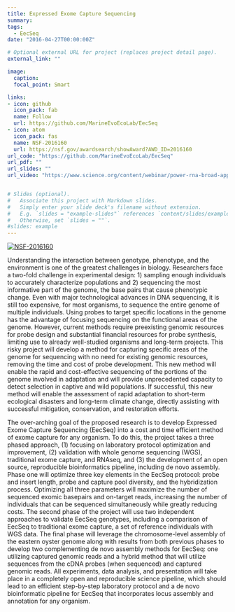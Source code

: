 ```yaml
---
title: Expressed Exome Capture Sequencing
summary: 
tags:
  - EecSeq
date: "2016-04-27T00:00:00Z"

# Optional external URL for project (replaces project detail page).
external_link: ""

image: 
  caption: 
  focal_point: Smart

links:
- icon: github
  icon_pack: fab
  name: Follow
  url: https://github.com/MarineEvoEcoLab/EecSeq
- icon: atom
  icon_pack: fas
  name: NSF-2016160
  url: https://nsf.gov/awardsearch/showAward?AWD_ID=2016160
url_code: "https://github.com/MarineEvoEcoLab/EecSeq"
url_pdf: ""
url_slides: ""
url_video: "https://www.science.org/content/webinar/power-rna-broad-application-rna-based-sequencing-transcriptome-and-genome-analysis"


# Slides (optional).
#   Associate this project with Markdown slides.
#   Simply enter your slide deck's filename without extension.
#   E.g. `slides = "example-slides"` references `content/slides/example-slides.md`.
#   Otherwise, set `slides = ""`.
#slides: example
---
```

[![NSF-2016160](https://img.shields.io/badge/NSF-2016160%20-blue)](https://nsf.gov/awardsearch/showAward?AWD_ID=2016160 )

Understanding the interaction between genotype, phenotype, and the environment is one of the greatest challenges in biology. Researchers face a two-fold challenge in experimental design: 1) sampling enough individuals to accurately characterize populations and 2) sequencing the most informative part of the genome, the base pairs that cause phenotypic change. Even with major technological advances in DNA sequencing, it is still too expensive, for most organisms, to sequence the entire genome of multiple individuals. Using probes to target specific locations in the genome has the advantage of focusing sequencing on the functional areas of the genome. However, current methods require preexisting genomic resources for probe design and substantial financial resources for probe synthesis, limiting use to already well-studied organisms and long-term projects. This risky project will develop a method for capturing specific areas of the genome for sequencing with no need for existing genomic resources, removing the time and cost of probe development. This new method will enable the rapid and cost-effective sequencing of the portions of the genome involved in adaptation and will provide unprecedented capacity to detect selection in captive and wild populations. If successful, this new method will enable the assessment of rapid adaptation to short-term ecological disasters and long-term climate change, directly assisting with successful mitigation, conservation, and restoration efforts.

The over-arching goal of the proposed research is to develop Expressed Exome Capture Sequencing (EecSeq) into a cost and time efficient method of exome capture for any organism. To do this, the project takes a three phased approach, (1) focusing on laboratory protocol optimization and improvement, (2) validation with whole genome sequencing (WGS), traditional exome capture, and RNAseq, and (3) the development of an open source, reproducible bioinformatics pipeline, including de novo assembly. Phase one will optimize three key elements in the EecSeq protocol: probe and insert length, probe and capture pool diversity, and the hybridization process. Optimizing all three parameters will maximize the number of sequenced exomic basepairs and on-target reads, increasing the number of individuals that can be sequenced simultaneously while greatly reducing costs. The second phase of the project will use two independent approaches to validate EecSeq genotypes, including a comparison of EecSeq to traditional exome capture, a set of reference individuals with WGS data. The final phase will leverage the chromosome-level assembly of the eastern oyster genome along with results from both previous phases to develop two complementing de novo assembly methods for EecSeq: one utilizing captured genomic reads and a hybrid method that will utilize sequences from the cDNA probes (when sequenced) and captured genomic reads. All experiments, data analysis, and presentation will take place in a completely open and reproducible science pipeline, which should lead to an efficient step-by-step laboratory protocol and a de novo bioinformatic pipeline for EecSeq that incorporates locus assembly and annotation for any organism.
